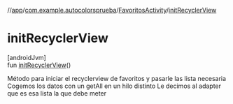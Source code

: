 //[app](../../../index.md)/[com.example.autocolorsprueba](../index.md)/[FavoritosActivity](index.md)/[initRecyclerView](init-recycler-view.md)

# initRecyclerView

[androidJvm]\
fun [initRecyclerView](init-recycler-view.md)()

Método para iniciar el recyclerview de favoritos y pasarle las lista necesaria Cogemos los datos con un getAll en un hilo distinto Le decimos al adapter que es esa lista la que debe meter
